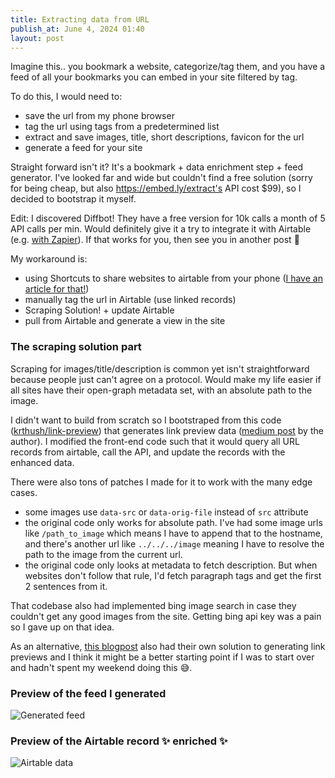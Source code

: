 ```yaml
---
title: Extracting data from URL
publish_at: June 4, 2024 01:40
layout: post
---
```


Imagine this.. you bookmark a website, categorize/tag them, and you have a feed of all your bookmarks you can embed in your site filtered by tag.

To do this, I would need to:
- save the url from my phone browser
- tag the url using tags from a predetermined list
- extract and save images, title, short descriptions, favicon for the url
- generate a feed for your site

Straight forward isn't it? It's a bookmark + data enrichment step + feed generator. I've looked far and wide but couldn't find a free solution (sorry for being cheap, but also https://embed.ly/extract's API cost $99), so I decided to bootstrap it myself.

Edit: I discovered Diffbot! They have a free version for 10k calls a month of 5 API calls per min. Would definitely give it a try to integrate it with Airtable (e.g. [with Zapier](https://zapier.com/apps/airtable/integrations/airtable/339901/enrich-new-airtable-records-with-diffbot-enhance)). If that works for you, then see you in another post 👋

My workaround is:
- using Shortcuts to share websites to airtable from your phone ([I have an article for that!](/blog/how-to-share-urls-from-your-phone-to-airtable-with-ios-shortcuts))
- manually tag the url in Airtable (use linked records)
- Scraping Solution! + update Airtable
- pull from Airtable and generate a view in the site

### The scraping solution part

Scraping for images/title/description is common yet isn't straightforward because people just can't agree on a protocol. Would make my life easier if all sites have their open-graph metadata set, with an absolute path to the image.

I didn't want to build from scratch so I bootstraped from this code ([krthush/link-preview](https://github.com/krthush/link-preview)) that generates link preview data ([medium post](https://krthush.medium.com/how-to-create-link-previews-like-social-media-apps-open-source-api-45797d758200) by the author). I modified the front-end code such that it would query all URL records from airtable, call the API, and update the records with the enhanced data.

There were also tons of patches I made for it to work with the many edge cases.
- some images use `data-src` or `data-orig-file` instead of `src` attribute
- the original code only works for absolute path. I've had some image urls like `/path_to_image` which means I have to append that to the hostname, and there's another url like `../../../image` meaning I have to resolve the path to the image from the current url.
- the original code only looks at metadata to fetch description. But when websites don't follow that rule, I'd fetch paragraph tags and get the first 2 sentences from it.

That codebase also had implemented bing image search in case they couldn't get any good images from the site. Getting bing api key was a pain so I gave up on that idea.

As an alternative, [this blogpost](https://andrejgajdos.com/how-to-create-a-link-preview/) also had their own solution to generating link previews and I think it might be a better starting point if I was to start over and hadn't spent my weekend doing this 😅.

### Preview of the feed I generated

![Generated feed](extracting-data-from-url/feed.png "=400x400")

### Preview of the Airtable record ✨ enriched ✨

![Airtable data](extracting-data-from-url/airtable.png "=400x400")
